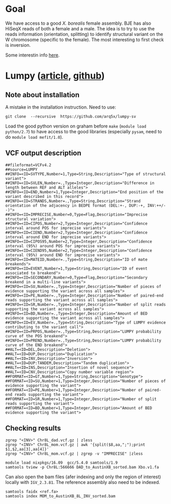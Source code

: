 # Goal

We have access to a good *X. borealis* female assembly. BJE has also HiSeqX reads of both a female and a male. The idea is to try to use the reads information (orientation, splitting) to identify structural variant on the W chromosome (specific to the female). The most interesting to first check is inversion.

Some interestin info [here](https://deepseqanalysis.readthedocs.io/en/latest/re-seq-align-struct.html).

# Lumpy ([article](https://genomebiology.biomedcentral.com/articles/10.1186/gb-2014-15-6-r84), [github](https://github.com/arq5x/lumpy-sv#lumpy))

## Note about installation
A mistake in the installation instruction. Need to use:
```
git clone  --recursive  https://github.com/arq5x/lumpy-sv
```
Load the good python version on graham before `make` (`module load python/2.7`) to have access to the good libraries (especially `pysam`, need to do `module load mefit/1.0`).

## VCF output description

```
##fileformat=VCFv4.2
##source=LUMPY
##INFO=<ID=SVTYPE,Number=1,Type=String,Description="Type of structural variant">
##INFO=<ID=SVLEN,Number=.,Type=Integer,Description="Difference in length between REF and ALT alleles">
##INFO=<ID=END,Number=1,Type=Integer,Description="End position of the variant described in this record">
##INFO=<ID=STRANDS,Number=.,Type=String,Description="Strand orientation of the adjacency in BEDPE format (DEL:+-, DUP:-+, INV:++/--)">
##INFO=<ID=IMPRECISE,Number=0,Type=Flag,Description="Imprecise structural variation">
##INFO=<ID=CIPOS,Number=2,Type=Integer,Description="Confidence interval around POS for imprecise variants">
##INFO=<ID=CIEND,Number=2,Type=Integer,Description="Confidence interval around END for imprecise variants">
##INFO=<ID=CIPOS95,Number=2,Type=Integer,Description="Confidence interval (95%) around POS for imprecise variants">
##INFO=<ID=CIEND95,Number=2,Type=Integer,Description="Confidence interval (95%) around END for imprecise variants">
##INFO=<ID=MATEID,Number=.,Type=String,Description="ID of mate breakends">
##INFO=<ID=EVENT,Number=1,Type=String,Description="ID of event associated to breakend">
##INFO=<ID=SECONDARY,Number=0,Type=Flag,Description="Secondary breakend in a multi-line variants">
##INFO=<ID=SU,Number=.,Type=Integer,Description="Number of pieces of evidence supporting the variant across all samples">
##INFO=<ID=PE,Number=.,Type=Integer,Description="Number of paired-end reads supporting the variant across all samples">
##INFO=<ID=SR,Number=.,Type=Integer,Description="Number of split reads supporting the variant across all samples">
##INFO=<ID=BD,Number=.,Type=Integer,Description="Amount of BED evidence supporting the variant across all samples">
##INFO=<ID=EV,Number=.,Type=String,Description="Type of LUMPY evidence contributing to the variant call">
##INFO=<ID=PRPOS,Number=.,Type=String,Description="LUMPY probability curve of the POS breakend">
##INFO=<ID=PREND,Number=.,Type=String,Description="LUMPY probability curve of the END breakend">
##ALT=<ID=DEL,Description="Deletion">
##ALT=<ID=DUP,Description="Duplication">
##ALT=<ID=INV,Description="Inversion">
##ALT=<ID=DUP:TANDEM,Description="Tandem duplication">
##ALT=<ID=INS,Description="Insertion of novel sequence">
##ALT=<ID=CNV,Description="Copy number variable region">
##FORMAT=<ID=GT,Number=1,Type=String,Description="Genotype">
##FORMAT=<ID=SU,Number=1,Type=Integer,Description="Number of pieces of evidence supporting the variant">
##FORMAT=<ID=PE,Number=1,Type=Integer,Description="Number of paired-end reads supporting the variant">
##FORMAT=<ID=SR,Number=1,Type=Integer,Description="Number of split reads supporting the variant">
##FORMAT=<ID=BD,Number=1,Type=Integer,Description="Amount of BED evidence supporting the variant">
```
## Checking results
```
zgrep "<INV>" Chr8L_dad.vcf.gz | zless
zgrep "<INV>" Chr8L_mom.vcf.gz | awk '{split($8,aa,";");print $1,$2,aa[3],aa[4]}'
zgrep "<INV>" Chr8L_mom.vcf.gz | zgrep -v "IMPRECISE" |zless

module load nixpkgs/16.09  gcc/5.4.0 samtools/1.9
samtools tview -p Chr8L:566666 DAD_to_AustinXB_sorted.bam Xbo.v1.fa
`````
Can also open the bam files (afer indexing and only the region of interest) locally with `IGV_2.3.81`. The reference assembly also need to be indexed.

```
samtools faidx <ref.fa>
samtools index MOM_to_AustinXB_8L_INV_sorted.bam
```
